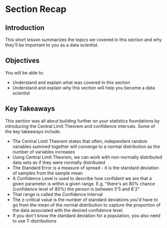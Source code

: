 
# Section Recap

## Introduction

This short lesson summarizes the topics we covered in this section and why they'll be important to you as a data scientist.

## Objectives
You will be able to:
* Understand and explain what was covered in this section
* Understand and explain why this section will help you become a data scientist

## Key Takeaways
This section was all about building further on your statistics foundations by introducing the Central Limit Theorem and confidence intervals.  Some of the key takeaways include:

* The Central Limit Theorem states that often, independent random variables summed together will converge to a normal distribution as the number of variables increases
* Using Central Limit Theorem, we can work with non-normally distributed data sets as if they were normally distributed
* The Standard Error is a measure of spread - it is the standard deviation of samples from the sample mean
* A Confidence Level is used to describe how confident we are that a given parameter is within a given range. E.g. "there's an 80% chance (confidence level of 80%) the person is between 5'5 and 6'2"
* That range is called the Confidence Interval
* The z-critical value is the number of standard deviations you'd have to go from the mean of the normal distribution to capture the proportion of the data associated with the desired confidence level.
* If you don't know the standard deviation for a population, you also need to use T-distributions
